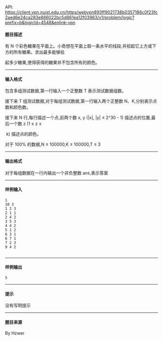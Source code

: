 API: https://client.vpn.nuist.edu.cn/https/webvpn893ff9021738b0357186c0f23fc2aed6e24ca283e886022bc5d861ea12f03963/v1/problem/logic?prefix=b&logicId=4548&enlink-vpn

#### 题目描述

有 N 个彩色糖果在平面上。小奇想在平面上取一条水平的线段,并拾起它上方或下方的所有糖果。求出最多能够拾

起多少糖果,使得获得的糖果并不包含所有的颜色。

---

#### 输入格式

包含多组测试数据,第一行输入一个正整数 T 表示测试数据组数。

接下来 T 组测试数据,对于每组测试数据,第一行输入两个正整数 N、K,分别表示点数和颜色数。

接下来 N 行,每行描述一个点,前两个数 x, y (|x|, |y| ≤ 2^30 - 1) 描述点的位置,最后一个数 z (1 ≤ z ≤

 k) 描述点的颜色。

对于 100% 的数据,N ≤ 100000,K ≤ 100000,T ≤ 3

---

#### 输出格式

对于每组数据在一行内输出一个非负整数 ans,表示答案

---

#### 样例输入
```
1
10 3 
1 2 3 
2 1 1 
2 4 2
3 5 3 
4 4 2 
5 1 2 
6 3 1 
6 7 1 
7 2 3 
9 4 2


```

---

#### 样例输出
```
5
```

---

#### 提示

没有写明提示

---

#### 题目来源

By Hzwer